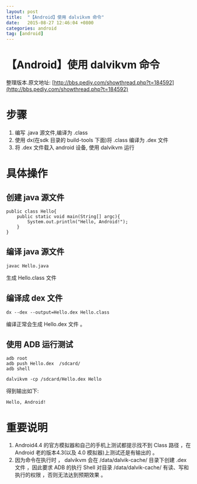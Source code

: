 ```yaml
---
layout: post
title:  "【Android】使用 dalvikvm 命令"
date:   2015-08-27 12:46:04 +0800
categories: android
tag: [android]
---
```

# 【Android】使用 dalvikvm 命令

整理版本.原文地址: [http://bbs.pediy.com/showthread.php?t=184592](http://bbs.pediy.com/showthread.php?t=184592)

# 步骤

1. 编写 .java 源文件,编译为 .class
2. 使用 dx(在sdk 目录的 build-tools 下面)将 .class 编译为 .dex 文件
3. 将 .dex 文件载入 android 设备, 使用 dalvikvm 运行

# 具体操作

## 创建 java 源文件

    public class Hello{
        public static void main(String[] argc){
            System.out.println("Hello, Android!");
        }
    }

## 编译 java 源文件
    
    javac Hello.java

生成 Hello.class 文件 

## 编译成 dex 文件 
    
    dx --dex --output=Hello.dex Hello.class 

编译正常会生成 Hello.dex 文件 。

## 使用 ADB 运行测试
    
    adb root
    adb push Hello.dex  /sdcard/
    adb shell

    dalvikvm -cp /sdcard/Hello.dex Hello  

得到输出如下:
           
    Hello, Android!

# 重要说明 

1. Android4.4 的官方模拟器和自己的手机上测试都提示找不到 Class 路径 ，在Android 老的版本4.3(以及 4.0 模拟器)上测试还是有输出的 。
2. 因为命令在执行时 ， dalvikvm 会在 /data/dalvik-cache/  目录下创建 .dex 文件 ，因此要求 ADB 的执行 Shell 对目录 /data/dalvik-cache/  有读、写和执行的权限 ，否则无法达到预期效果 。 
